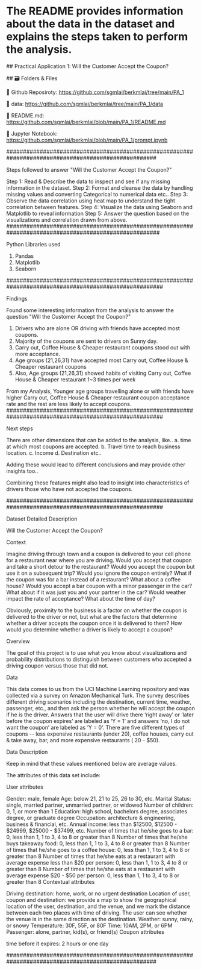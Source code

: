 ﻿# The README provides information about the data in the dataset and explains the steps taken to perform the analysis.


\## Practical Application 1: Will the Customer Accept the Coupon?



\## 🗃️ Folders \& Files



🔗 Github Reposiroty: https://github.com/sgmlai/berkmlai/tree/main/PA_1



🔗 data: https://github.com/sgmlai/berkmlai/tree/main/PA_1/data



🔗 README.md: https://github.com/sgmlai/berkmlai/blob/main/PA_1/README.md


🔗 Jupyter Notebook: https://github.com/sgmlai/berkmlai/blob/main/PA_1/prompt.ipynb



\#####################################################################################################

Steps followed to answer "Will the Customer Accept the Coupon?"

Step 1: Read \& Describe the data to inspect and see if any missing information in the dataset.
Step 2: Format and cleanse the data by handling missing values and converting Categorical to numerical data etc..
Step 3: Observe the data correlation using heat map to understand the tight correlation between features.
Step 4: Visualize the data using Seaborn and Matplotlib to reveal information
Step 5: Answer the question based on the visualizations and correlation drawn from above.
######################################################################################################

Python Libraries used

1. Pandas
2. Matplotlib
3. Seaborn

\#######################################################################################################

Findings

Found some interesting information from the analysis to answer the question "Will the Customer Accept the Coupon?"

1. Drivers who are alone OR driving with friends have accepted most coupons.
2. Majority of the coupons are sent to drivers on Sunny day.
3. Carry out, Coffee House \& Cheaper restaurant coupons stood out with more acceptance.
4. Age groups (21,26,31) have accepted most Carry out, Coffee House \& Cheaper restaurant coupons
5. Also, Age groups (21,26,31) showed habits of visiting Carry out, Coffee House \& Cheaper restaurant 1~3 times per week

From my Analysis, Younger age groups travelling alone or with friends have higher Carry out, Coffee House \& Cheaper restaurant coupon acceptance rate and the rest are less likely to accept coupons.
#######################################################################################################

Next steps

There are other dimensions that can be added to the analysis, like..
a. time at which most coupons are accepted.
b. Travel time to reach business location.
c. Income
d. Destination etc..



Adding these would lead to different conclusions and may provide other insights too..



Combining these features might also lead to insight into characteristics of drivers those who have not accepted the coupons.



\#######################################################################################################

Dataset Detailed Description

Will the Customer Accept the Coupon?

Context

Imagine driving through town and a coupon is delivered to your cell phone for a restaurant near where you are driving. Would you accept that coupon and take a short detour to the restaurant? Would you accept the coupon but use it on a subsequent trip? Would you ignore the coupon entirely? What if the coupon was for a bar instead of a restaurant? What about a coffee house? Would you accept a bar coupon with a minor passenger in the car? What about if it was just you and your partner in the car? Would weather impact the rate of acceptance? What about the time of day?

Obviously, proximity to the business is a factor on whether the coupon is delivered to the driver or not, but what are the factors that determine whether a driver accepts the coupon once it is delivered to them? How would you determine whether a driver is likely to accept a coupon?

Overview

The goal of this project is to use what you know about visualizations and probability distributions to distinguish between customers who accepted a driving coupon versus those that did not.

Data

This data comes to us from the UCI Machine Learning repository and was collected via a survey on Amazon Mechanical Turk. The survey describes different driving scenarios including the destination, current time, weather, passenger, etc., and then ask the person whether he will accept the coupon if he is the driver. Answers that the user will drive there ‘right away’ or ‘later before the coupon expires’ are labeled as ‘Y = 1’ and answers ‘no, I do not want the coupon’ are labeled as ‘Y = 0’. There are five different types of coupons -- less expensive restaurants (under  20), coffee houses, carry out \& take away, bar, and more expensive restaurants (
20 - $50).



Data Description

Keep in mind that these values mentioned below are average values.

The attributes of this data set include:

User attributes

Gender: male, female
Age: below 21, 21 to 25, 26 to 30, etc.
Marital Status: single, married partner, unmarried partner, or widowed
Number of children: 0, 1, or more than 1
Education: high school, bachelors degree, associates degree, or graduate degree
Occupation: architecture \& engineering, business \& financial, etc.
Annual income: less than $12500, $12500 - $24999, $25000 - $37499, etc.
Number of times that he/she goes to a bar: 0, less than 1, 1 to 3, 4 to 8 or greater than 8
Number of times that he/she buys takeaway food: 0, less than 1, 1 to 3, 4 to 8 or greater than 8
Number of times that he/she goes to a coffee house: 0, less than 1, 1 to 3, 4 to 8 or greater than 8
Number of times that he/she eats at a restaurant with average expense less than $20 per person: 0, less than 1, 1 to 3, 4 to 8 or greater than 8
Number of times that he/she eats at a restaurant with average expense $20 - $50 per person: 0, less than 1, 1 to 3, 4 to 8 or greater than 8
Contextual attributes

Driving destination: home, work, or no urgent destination
Location of user, coupon and destination: we provide a map to show the geographical location of the user, destination, and the venue, and we mark the distance between each two places with time of driving. The user can see whether the venue is in the same direction as the destination.
Weather: sunny, rainy, or snowy
Temperature: 30F, 55F, or 80F
Time: 10AM, 2PM, or 6PM
Passenger: alone, partner, kid(s), or friend(s)
Coupon attributes

time before it expires: 2 hours or one day

\#####################################################################################################

